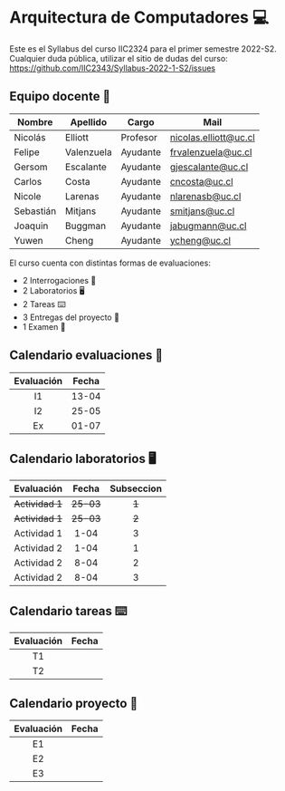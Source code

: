 # Arquitectura de Computadores :computer:

Este es el Syllabus del curso IIC2324 para el primer semestre 2022-S2.
Cualquier duda pública, utilizar el sitio de dudas del curso:
https://github.com/IIC2343/Syllabus-2022-1-S2/issues

## Equipo docente 📩

| Nombre | Apellido | Cargo | Mail |
| --- | --- | --- | --- |
| Nicolás | Elliott | Profesor | nicolas.elliott@uc.cl |
| Felipe | Valenzuela | Ayudante | frvalenzuela@uc.cl |
| Gersom | Escalante | Ayudante | gjescalante@uc.cl |
| Carlos | Costa | Ayudante | cncosta@uc.cl |
| Nicole | Larenas | Ayudante | nlarenasb@uc.cl |
| Sebastián | Mitjans | Ayudante | smitjans@uc.cl |
| Joaquin | Buggman | Ayudante | jabugmann@uc.cl |
| Yuwen | Cheng | Ayudante | ycheng@uc.cl  |


El curso cuenta con distintas formas de evaluaciones:
- 2 Interrogaciones :page_facing_up:
- 2 Laboratorios :desktop_computer:
- 2 Tareas :keyboard:
- 3 Entregas del proyecto :electric_plug:
- 1 Examen :page_with_curl:


## Calendario evaluaciones 	:page_with_curl:

| Evaluación | Fecha | 
| :-:        | :-:   | 
| I1 | 13-04 | 
| I2 | 25-05 | 
| Ex | 01-07 | 

## Calendario laboratorios  :desktop_computer:

| Evaluación | Fecha | Subseccion |
| :-:        | :-:   | :-:        |
|<s> Actividad 1 <s> | <s> 25-03 <s>| <s>1<s> | 
|<s> Actividad 1 <s> | <s> 25-03 <s> |<s> 2 <s>|
| Actividad 1 | 1-04 | 3 |
| Actividad 2 | 1-04 | 1 | 
| Actividad 2 | 8-04 | 2 |
| Actividad 2 | 8-04 | 3 |

## Calendario tareas 	:keyboard:

| Evaluación | Fecha | 
| :-:        | :-:   | 
| T1 |  | 
| T2 |  | 


## Calendario proyecto :electric_plug:

| Evaluación | Fecha | 
| :-:        | :-:   | 
| E1 | | 
| E2 | | 
| E3 | | 





